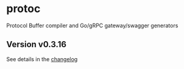 # protoc
Protocol Buffer compiler and Go/gRPC gateway/swagger generators

## Version v0.3.16

See details in the [changelog](docs/CHANGELOG.md)
